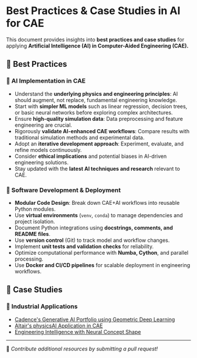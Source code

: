 # Best Practices & Case Studies in AI for CAE

This document provides insights into **best practices and case studies** for applying **Artificial Intelligence (AI) in Computer-Aided Engineering (CAE).**

## 📌 Best Practices

### 🔹 AI Implementation in CAE

* Understand the **underlying physics and engineering principles**: AI should augment, not replace, fundamental engineering knowledge.
* Start with **simpler ML models** such as linear regression, decision trees, or basic neural networks before exploring complex architectures.
* Ensure **high-quality simulation data**: Data preprocessing and feature engineering are crucial.
* Rigorously **validate AI-enhanced CAE workflows**: Compare results with traditional simulation methods and experimental data.
* Adopt an **iterative development approach**: Experiment, evaluate, and refine models continuously.
* Consider **ethical implications** and potential biases in AI-driven engineering solutions.
* Stay updated with the **latest AI techniques and research** relevant to CAE.

### 🔹 Software Development & Deployment

* **Modular Code Design**: Break down CAE+AI workflows into reusable Python modules.
* Use **virtual environments** (`venv`, `conda`) to manage dependencies and project isolation.
* Document Python integrations using **docstrings, comments, and README files**.
* Use **version control** (Git) to track model and workflow changes.
* Implement **unit tests and validation checks** for reliability.
* Optimize computational performance with **Numba, Cython**, and parallel processing.
* Use **Docker and CI/CD pipelines** for scalable deployment in engineering workflows.

## 📌 Case Studies

### 🔹 Industrial Applications

- [Cadence's Generative AI Portfolio using Geometric Deep Learning](https://www.cadence.com/en_US/home/explore/geometric-deep-learning.html)
- [Altair's physicsAI Application in CAE](https://altair.com/ai-powered-engineering)
- [Engineering Intelligence with Neural Concept Shape](https://www.neuralconcept.com/customer-stories)

---

📌 *Contribute additional resources by submitting a pull request!*
